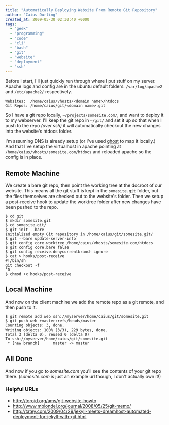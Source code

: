 ```yaml
---
title: "Automatically Deploying Website From Remote Git Repository"
author: "Caius Durling"
created_at: 2009-05-30 02:30:40 +0000
tags:
  - "geek"
  - "programming"
  - "code"
  - "cli"
  - "bash"
  - "git"
  - "website"
  - "deployment"
  - "ssh"
---
```


Before I start, I'll just quickly run through where I put stuff on my server. Apache logs and config are in the ubuntu default folders: `/var/log/apache2` and `/etc/apache2/` respectively.

    Websites:  /home/caius/vhosts/<domain name>/htdocs
    Git Repos: /home/caius/git/<domain name>.git

So I have a git repo locally, `~/projects/somesite.com/`, and want to deploy it to my webserver. I'll keep the git repo in `~/git/` and set it up so that when I push to the repo *(over ssh)* it will automatically checkout the new changes into the website's htdocs folder.

I'm assuming DNS is already setup (or I've used [ghost][] to map it locally.) And that I've setup the virtualhost in apache pointing at `/home/caius/vhosts/somesite.com/htdocs` and reloaded apache so the config is in place.

[ghost]: http://github.com/bjeanes/ghost/tree/master

## Remote Machine

We create a bare git repo, then point the working tree at the docroot of our website. This means all the git stuff is kept in the `somesite.git` folder, but the files themselves are checked out to the website's folder. Then we setup a post-receive hook to update the worktree folder after new changes have been pushed to the repo.

    $ cd git
    $ mkdir somesite.git
    $ cd somesite.git/
    $ git init --bare
    Initialized empty Git repository in /home/caius/git/somesite.git/
    $ git --bare update-server-info
    $ git config core.worktree /home/caius/vhosts/somesite.com/htdocs
    $ git config core.bare false
    $ git config receive.denycurrentbranch ignore
    $ cat > hooks/post-receive
    #!/bin/sh
    git checkout -f
    ^D
    $ chmod +x hooks/post-receive

## Local Machine

And now on the client machine we add the remote repo as a git remote, and then push to it.

    $ git remote add web ssh://myserver/home/caius/git/somesite.git
    $ git push web +master:refs/heads/master
    Counting objects: 3, done.
    Writing objects: 100% (3/3), 229 bytes, done.
    Total 3 (delta 0), reused 0 (delta 0)
    To ssh://myserver/home/caius/git/somesite.git
     * [new branch]      master -> master

## All Done

And now if you go to *somesite.com* you'll see the contents of your git repo there. (*somesite.com* is just an example url though, I don't actually own it!)

### Helpful URLs

* <http://toroid.org/ams/git-website-howto>
* <http://www.mblondel.org/journal/2008/05/25/git-memo/>
* <http://tatey.com/2009/04/29/jekyll-meets-dreamhost-automated-deployment-for-jekyll-with-git.html>
